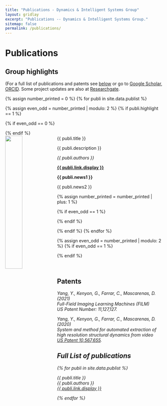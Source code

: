 ```yaml
---
title: "Publications - Dynamics & Intelligent Systems Group"
layout: gridlay
excerpt: "Publications -- Dynamics & Intelligent Systems Group."
sitemap: false
permalink: /publications/
---
```



# Publications

## Group highlights

(For a full list of publications and patents see [below](#full-list-of-publications) or go to [Google Scholar](https://scholar.google.com/citations?user=gVH1w4kAAAAJ&hl=en), [ORCID](https://orcid.org/0000-0003-1776-3306). Some project updates are also at [Researchgate](https://www.researchgate.net/project/Full-field-Imaging-and-Modeling-of-Structural-Dynamics-by-Video-Motion-Manipulations).

{% assign number_printed = 0 %}
{% for publi in site.data.publist %}

{% assign even_odd = number_printed | modulo: 2 %}
{% if publi.highlight == 1 %}

{% if even_odd == 0 %}
<div class="row">
{% endif %}

<div class="col-sm-6 clearfix">
 <div class="well">
  <pubtit>{{ publi.title }}</pubtit>
  <img src="{{ site.url }}{{ site.baseurl }}/images/pubpic/{{ publi.image }}" class="img-responsive" width="33%" style="float: left" />
  <p>{{ publi.description }}</p>
  <p><em>{{ publi.authors }}</em></p>
  <p><strong><a href="{{ publi.link.url }}">{{ publi.link.display }}</a></strong></p>
  <p class="text-danger"><strong> {{ publi.news1 }}</strong></p>
  <p> {{ publi.news2 }}</p>
 </div>
</div>

{% assign number_printed = number_printed | plus: 1 %}

{% if even_odd == 1 %}
</div>
{% endif %}

{% endif %}
{% endfor %}

{% assign even_odd = number_printed | modulo: 2 %}
{% if even_odd == 1 %}
</div>
{% endif %}

<p> &nbsp; </p>


## Patents
<!--<em>Milan P Allan, S Gröblacher, RA Norte, M Leeuwenhoek</em><br />Novel atomic force microscopy probes with phononic crystals<br /> PCT/NL20-20/050797 (2020)-->

<em>Yang, Y., Kenyon, G., Farrar, C., Mascarenas, D.<em> (2021)<br />Full-Field Imaging Learning Machines (FILM)<br /> US Patent Number: 11,127,127.
 
 <em>Yang, Y., Kenyon, G., Farrar, C., Mascarenas, D.</em> (2020)<br />System and method for automated extraction of high resolution structural dynamics from video<br /> <a href="https://patents.google.com/patent/US10567655B2/en">US Patent 10,567,655</a>.

<!--<em>Milan P Allan</em><br /> Methods of manufacturing superconductor and phononic elements <br /> <a href="https://patents.google.com/patent/US10439125B2/en?inventor=Milan+ALLAN&oq=inventor:(Milan+ALLAN)">US10439125B2 (2016)</a> -->

## Full List of publications

{% for publi in site.data.publist %}

  {{ publi.title }} <br />
  <em>{{ publi.authors }} </em><br /><a href="{{ publi.link.url }}">{{ publi.link.display }}</a>

{% endfor %}
